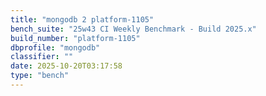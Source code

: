 ```yaml
---
title: "mongodb 2 platform-1105"
bench_suite: "25w43 CI Weekly Benchmark - Build 2025.x"
build_number: "platform-1105"
dbprofile: "mongodb"
classifier: ""
date: 2025-10-20T03:17:58
type: "bench"
---
```

